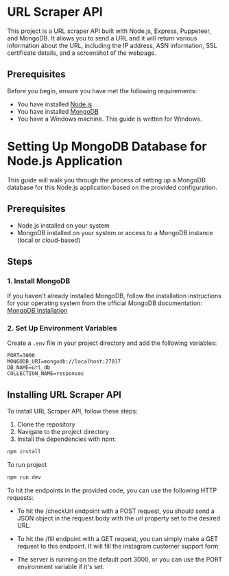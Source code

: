 # URL Scraper API

This project is a URL scraper API built with Node.js, Express, Puppeteer, and MongoDB. It allows you to send a URL and it will return various information about the URL, including the IP address, ASN information, SSL certificate details, and a screenshot of the webpage.

## Prerequisites

Before you begin, ensure you have met the following requirements:

- You have installed [Node.js](https://nodejs.org/en/download/)
- You have installed [MongoDB](https://www.mongodb.com/try/download/community)
- You have a Windows machine. This guide is written for Windows.
# Setting Up MongoDB Database for Node.js Application

This guide will walk you through the process of setting up a MongoDB database for this Node.js application based on the provided configuration.

## Prerequisites
- Node.js installed on your system
- MongoDB installed on your system or access to a MongoDB instance (local or cloud-based)

## Steps

### 1. Install MongoDB
If you haven't already installed MongoDB, follow the installation instructions for your operating system from the official MongoDB documentation: [MongoDB Installation](https://docs.mongodb.com/manual/installation/)

### 2. Set Up Environment Variables
Create a `.env` file in your project directory and add the following variables:

```dotenv
PORT=3000
MONGODB_URI=mongodb://localhost:27017
DB_NAME=url_db
COLLECTION_NAME=responses
```

## Installing URL Scraper API

To install URL Scraper API, follow these steps:

1. Clone the repository
2. Navigate to the project directory
3. Install the dependencies with npm:

```bash
npm install
```
To run project
```bash
npm run dev
```
To hit the endpoints in the provided code, you can use the following HTTP requests:

- To hit the /checkUrl endpoint with a POST request, you should send a JSON object in the request body with the url property set to the desired URL.

 - To hit the /fill endpoint with a GET request, you can simply make a GET request to this endpoint. It will fill the instagram customer support form
- The server is running on the default port 3000, or you can use the PORT environment variable if it's set.
